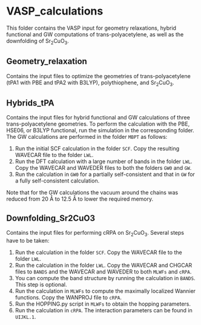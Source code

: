 # VASP_calculations

This folder contains the VASP input for geometry relaxations, hybrid functional and GW computations of trans-polyacetylene, as well as the downfolding of Sr<sub>2</sub>CuO<sub>3</sub>.

## Geometry_relaxation
Contains the input files to optimize the geometries of trans-polyacetylene (tPA1 with PBE and tPA2 with B3LYP), polythiophene, and Sr<sub>2</sub>CuO<sub>3</sub>.

## Hybrids_tPA
Contains the input files for hybrid functional and GW calculations of three trans-polyacetylene geometries. To perform the calculation with the PBE, HSE06, or B3LYP functional, run the simulation in the corresponding folder. The GW calculations are performed in the folder ```MBPT``` as follows:
1. Run the initial SCF calculation in the folder ```SCF```. Copy the resulting WAVECAR file to the folder ```LWL```.
2. Run the DFT calculation with a large number of bands in the folder ```LWL```. Copy the WAVECAR and WAVEDER files to both the folders ```GW0``` and ```GW```.
3. Run the calculation in ```GW0``` for a partially self-consistent and that in ```GW``` for a fully self-consistent calculation.

Note that for the GW calculations the vacuum around the chains was reduced from 20 Å to 12.5 Å to lower the required memory. 

## Downfolding_Sr2CuO3
Contains the input files for performing cRPA on Sr<sub>2</sub>CuO<sub>3</sub>. Several steps have to be taken:
1. Run the calculation in the folder ```SCF```. Copy the WAVECAR file to the folder ```LWL```.
2. Run the calculation in the folder ```LWL```. Copy the WAVECAR and CHGCAR files to ```BANDS``` and the WAVECAR and WAVEDER to both ```MLWFs``` and ```cRPA```.
3. You can compute the band structure by running the calculation in ```BANDS```. This step is optional.
4. Run the calculation in ```MLWFs``` to compute the maximally localized Wannier functions. Copy the WANPROJ file to ```cRPA```.
5. Run the HOPPING.py script in ```MLWFs``` to obtain the hopping parameters.
6. Run the calculation in ```cRPA```. The interaction parameters can be found in ```UIJKL.1```.
